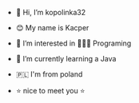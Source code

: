 - 👋 Hi, I’m kopolinka32
- 😊 My name is Kacper 
- 👀 I’m interested in 👨🏾‍💻 Programing
- 🌱 I’m currently learning a Java
- 🇵🇱 I'm from poland 

- ⭐️ nice to meet you ⭐️


<!---
kopolinka32/kopolinka32 is a ✨ special ✨ repository because its `README.md` (this file) appears on your GitHub profile.
You can click the Preview link to take a look at your changes.
--->
